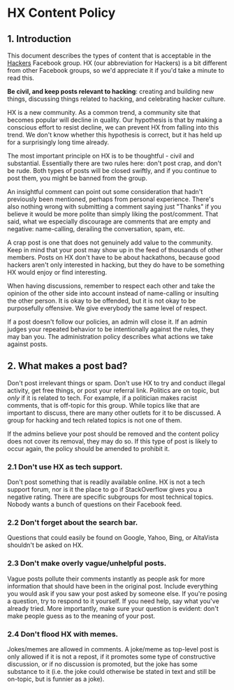 # HX Content Policy

## 1. Introduction

This document describes the types of content that is acceptable in the [Hackers](https://www.facebook.com/groups/wearehx/) Facebook group. HX (our abbreviation for Hackers) is a bit different from other Facebook groups, so we'd appreciate it if you'd take a minute to read this.

**Be civil, and keep posts relevant to hacking**: creating and building new things, discussing things related to hacking, and celebrating hacker culture.

HX is a new community. As a common trend, a community site that becomes popular will decline in quality. Our hypothesis is that by making a conscious effort to resist decline, we can prevent HX from falling into this trend.  We don't know whether this hypothesis is correct, but it has held up for a surprisingly long time already.

The most important principle on HX is to be thoughtful - civil and substantial.  Essentially there are two rules here: don't post crap, and don't be rude. Both types of posts will be closed swiftly, and if you continue to post them, you might be banned from the group.

An insightful comment can point out some consideration that hadn't previously been mentioned, perhaps from personal experience.  There's also nothing wrong with submitting a comment saying just "Thanks" if you believe it would be more polite than simply liking the post/comment.  That said, what we especially discourage are comments that are empty and negative: name-calling, derailing the conversation, spam, etc.

A crap post is one that does not genuinely add value to the community. Keep in mind that your post may show up in the feed of thousands of other members.  Posts on HX don't have to be about hackathons, because good hackers aren't only interested in hacking, but they do have to be something HX would enjoy or find interesting.

When having discussions, remember to respect each other and take the opinion of the other side  into account instead of name-calling or insulting the other person. It is okay to be offended, but it is not okay to be purposefully offensive.  We give everybody the same level of respect.

If a post doesn't follow our policies, an admin will close it. If an admin judges your repeated behavior to be intentionally against the rules, they may ban you. The administration policy describes what actions we take against posts.

## 2. What makes a post bad?

Don't post irrelevant things or spam. Don't use HX to try and conduct illegal activity, get free things, or post your referral link. Politics are on topic, but *only* if it is related to tech. For example, if a politician makes racist comments, that is off-topic for this group. While topics like that are important to discuss, there are many other outlets for it to be discussed. A group for hacking and tech related topics is not one of them. 

If the admins believe your post should be removed and the content policy does not cover its removal, they may do so. If this type of post is likely to occur again, the policy should be amended to prohibit it.

### 2.1 Don't use HX as tech support.

Don't post something that is readily available online. HX is not a tech support forum, nor is it the place to go if StackOverflow gives you a negative rating. There are specific subgroups for most technical topics. Nobody wants a bunch of questions on their Facebook feed.

### 2.2 Don't forget about the search bar.

Questions that could easily be found on Google, Yahoo, Bing, or AltaVista shouldn't be asked on HX. 

### 2.3 Don't make overly vague/unhelpful posts.

Vague posts pollute their comments instantly as people ask for more information that should have been in the original post. Include everything you would ask if you saw your post asked by someone else. If you're posing a question, try to respond to it yourself. If you need help, say what you've already tried. More importantly, make sure your question is evident: don't make people guess as to the meaning of your post.

### 2.4 Don't flood HX with memes.

Jokes/memes are allowed in comments. A joke/meme as top-level post is only allowed if it is not a repost, if it promotes some type of constructive discussion, or if no discussion is promoted, but the joke has some substance to it (i.e. the joke could otherwise be stated in text and still be on-topic, but is funnier as a joke).
